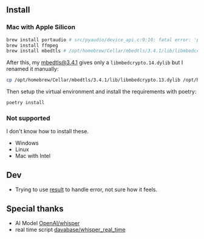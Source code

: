 ## Install

### Mac with Apple Silicon

```zsh
brew install portaudio # src/pyaudio/device_api.c:9:10: fatal error: 'portaudio.h' file not found
brew install ffmpeg
brew install mbedtls # /opt/homebrew/Cellar/mbedtls/3.4.1/lib/libmbedcrypto.13.dylib
```

After this, my mbedtls@3.4.1 gives only a `libmbedcrypto.14.dylib` but I renamed it manually:

```zsh
cp /opt/homebrew/Cellar/mbedtls/3.4.1/lib/libmbedcrypto.13.dylib /opt/homebrew/Cellar/mbedtls/3.4.1/lib/libmbedcrypto.14.dylib
```

Then setup the virtual environment and install the requirements with poetry:

```zsh
poetry install
```

### Not supported

I don't know how to install these.

- Windows
- Linux
- Mac with Intel

## Dev

- Trying to use [result](https://pypi.org/project/result/) to handle error, not sure how it feels.

## Special thanks

- AI Model [OpenAI/whisper](https://github.com/openai/whisper)
- real time script [davabase/whisper_real_time](https://github.com/davabase/whisper_real_time)
